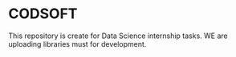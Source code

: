 # CODSOFT
This repository is create for Data Science internship tasks.
WE are uploading libraries must for development.
